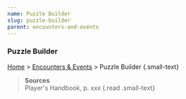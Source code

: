```yaml
---
name: Puzzle Builder
slug: puzzle-builder
parent: encounters-and-events
---
```

### Puzzle Builder
[Home](dm-operations-center) > [Encounters & Events](encounters-and-events) > Puzzle Builder {.small-text}



> **Sources** <br/>
> Player's Handbook, p. xxx
{.read .small-text}